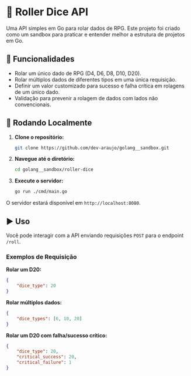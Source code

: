 
# 🎲 Roller Dice API

[](https://opensource.org/licenses/MIT)

Uma API simples em Go para rolar dados de RPG. Este projeto foi criado como um sandbox para praticar e entender melhor a estrutura de projetos em Go.

## 🌟 Funcionalidades

  - Rolar um único dado de RPG (D4, D6, D8, D10, D20).
  - Rolar múltiplos dados de diferentes tipos em uma única requisição.
  - Definir um valor customizado para sucesso e falha crítica em rolagens de um único dado.
  - Validação para prevenir a rolagem de dados com lados não convencionais.

## 🚀 Rodando Localmente

1.  **Clone o repositório:**
    ```bash
    git clone https://github.com/dev-araujo/golang__sandbox.git
    ```
2.  **Navegue até o diretório:**
    ```bash
    cd golang__sandbox/roller-dice
    ```
3.  **Execute o servidor:**
    ```bash
    go run ./cmd/main.go
    ```

O servidor estará disponível em `http://localhost:8080`.

## ▶️ Uso

Você pode interagir com a API enviando requisições `POST` para o endpoint `/roll`.

### Exemplos de Requisição

**Rolar um D20:**

```json
{
    "dice_type": 20
}
```

**Rolar múltiplos dados:**

```json
{
    "dice_types": [6, 10, 20]
}
```

**Rolar um D20 com falha/sucesso crítico:**

```json
{
    "dice_type": 20,
    "critical_success": 20,
    "critical_failure": 1
}
```

